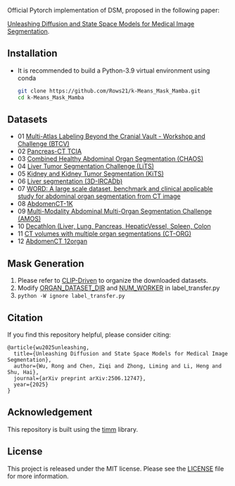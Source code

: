 Official Pytorch implementation of DSM, proposed in the following paper:

[Unleashing Diffusion and State Space Models for Medical Image Segmentation](https://www.arxiv.org/abs/2506.12747).  

## Installation

- It is recommended to build a Python-3.9 virtual environment using conda

  ```bash
  git clone https://github.com/Rows21/k-Means_Mask_Mamba.git
  cd k-Means_Mask_Mamba

## Datasets
- 01 [Multi-Atlas Labeling Beyond the Cranial Vault - Workshop and Challenge (BTCV)](https://www.synapse.org/#!Synapse:syn3193805/wiki/217789)
- 02 [Pancreas-CT TCIA](https://wiki.cancerimagingarchive.net/display/Public/Pancreas-CT)
- 03 [Combined Healthy Abdominal Organ Segmentation (CHAOS)](https://chaos.grand-challenge.org/Combined_Healthy_Abdominal_Organ_Segmentation/)
- 04 [Liver Tumor Segmentation Challenge (LiTS)](https://competitions.codalab.org/competitions/17094#learn_the_details)
- 05 [Kidney and Kidney Tumor Segmentation (KiTS)](https://kits21.kits-challenge.org/participate#download-block)
- 06 [Liver segmentation (3D-IRCADb)](https://www.ircad.fr/research/data-sets/liver-segmentation-3d-ircadb-01/)
- 07 [WORD: A large scale dataset, benchmark and clinical applicable study for abdominal organ segmentation from CT image](https://github.com/HiLab-git/WORD)
- 08 [AbdomenCT-1K](https://github.com/JunMa11/AbdomenCT-1K)
- 09 [Multi-Modality Abdominal Multi-Organ Segmentation Challenge (AMOS)](https://amos22.grand-challenge.org)
- 10 [Decathlon (Liver, Lung, Pancreas, HepaticVessel, Spleen, Colon](https://drive.google.com/drive/folders/1HqEgzS8BV2c7xYNrZdEAnrHk7osJJ--2)
- 11 [CT volumes with multiple organ segmentations (CT-ORG)](https://wiki.cancerimagingarchive.net/pages/viewpage.action?pageId=61080890)
- 12 [AbdomenCT 12organ](https://zenodo.org/records/7860267)

## Mask Generation
1. Please refer to [CLIP-Driven](https://github.com/ljwztc/CLIP-Driven-Universal-Model) to organize the downloaded datasets.
2. Modify [ORGAN_DATASET_DIR](https://github.com/zongzi3zz/CAT/blob/2146b2e972d0570956c52317a75c823891a4df2c/label_transfer.py#L51) and [NUM_WORKER](https://github.com/zongzi3zz/CAT/blob/2146b2e972d0570956c52317a75c823891a4df2c/label_transfer.py#L53) in label_transfer.py  
3. `python -W ignore label_transfer.py`

## Citation
If you find this repository helpful, please consider citing:
```
@article{wu2025unleashing,
  title={Unleashing Diffusion and State Space Models for Medical Image Segmentation},
  author={Wu, Rong and Chen, Ziqi and Zhong, Liming and Li, Heng and Shu, Hai},
  journal={arXiv preprint arXiv:2506.12747},
  year={2025}
}
```

## Acknowledgement
This repository is built using the [timm](https://github.com/rwightman/pytorch-image-models) library.

## License
This project is released under the MIT license. Please see the [LICENSE](LICENSE) file for more information.


 
 



